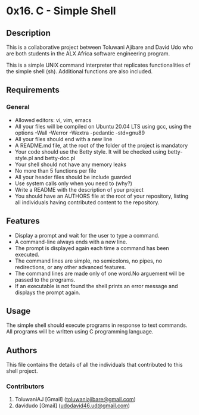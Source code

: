 # 0x16. C - Simple Shell

## Description

This is a collaborative project between Toluwani Ajibare and David Udo who are both students in the ALX Africa software engineering program.

This is a simple UNIX command interpreter that replicates functionalities of the simple shell (sh). Additional functions are also included.

## Requirements
### General
- Allowed editors: vi, vim, emacs
- All your files will be compiled on Ubuntu 20.04 LTS using gcc, using the options -Wall -Werror -Wextra -pedantic -std=gnu89
- All your files should end with a new line
- A README.md file, at the root of the folder of the project is mandatory
- Your code should use the Betty style. It will be checked using betty-style.pl and betty-doc.pl
- Your shell should not have any memory leaks
- No more than 5 functions per file
- All your header files should be include guarded
- Use system calls only when you need to (why?)
- Write a README with the description of your project
- You should have an AUTHORS file at the root of your repository, listing all individuals having contributed content to the repository. 

## Features
- Display a prompt and wait for the user to type a command. 
- A command-line always ends with a new line.
- The prompt is displayed again each time a command has been executed.
- The command lines are simple, no semicolons, no pipes, no redirections, or any other advanced features.
- The command lines are made only of one word.No arguement will be passed to the programs. 
- If an executable is not found the shell prints an error message and displays the prompt again.

## Usage
The simple shell should execute programs in response to text commands. All programs will be written using C programming language.

## Authors
This file contains the details of all the individuals that contributed to this shell project.

### Contributors
1. ToluwaniAJ [Gmail] (toluwaniajibare@gmail.com)
2. davidudo [Gmail] (udodavid46.ud@gmail.com)
